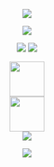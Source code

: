 <p align='center'>
    <img src="https://capsule-render.vercel.app/api?type=waving&color=D09AFF&height=150&section=header" />
</p>
<!-- 헤더 -->

<p align='center'>
    <img src="https://capsule-render.vercel.app/api?type=Venom&color=auto&height=300&section=header&text=Algorithm&fontSize=90&animation=fadeIn&fontAlignY=38&desc=Here%20are%20my%20rules!&descAlignY=51&descAlign=62"/>
</p>

<p align='center'>
    <img src="https://img.shields.io/github/languages/top/N0WST4NDUP/Algorithm.svg?color=orange&logo=java"/>
    <img src="https://img.shields.io/github/last-commit/N0WST4NDUP/Algorithm.svg?color=cc33f"/>
</p>

<p align='center'>
    <a href="#">
        <img src="https://qspblog.com/images/60ca8914f0a92-%ED%94%84%EB%A1%9C%EA%B7%B8%EB%9E%98%EB%A8%B8%EC%8A%A4-%EC%BD%94%EB%94%A9%ED%85%8C%EC%8A%A4%ED%8A%B8-%EC%97%B0%EC%8A%B5-%EB%AC%B8%EC%9E%90%EC%97%B4-p%EC%99%80-y%EC%9D%98-%EA%B0%9C%EC%88%98%ED%92%80%EA%B8%B0.png" style="height:62px"/><br>
    </a>
    <a href="#">
        <img src="https://t1.daumcdn.net/cfile/tistory/99122B4D5B45634609" style="height:62px"/><br>
        <img src="http://mazassumnida.wtf/api/mini/generate_badge?boj=dlwotjtj9898"/>
    </a>
</p>

<!-- 푸터 -->
<p align='center'>
    <img src="https://capsule-render.vercel.app/api?type=waving&color=D09AFF&height=150&section=footer" />
</p>
